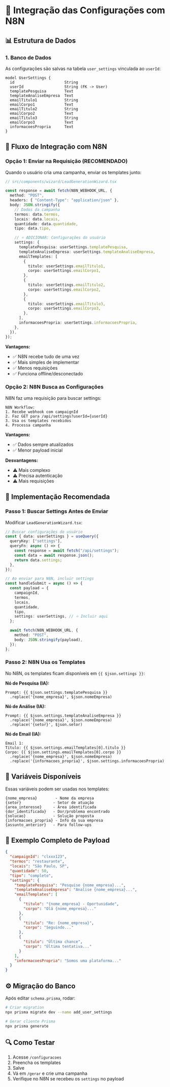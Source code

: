# 🔧 Integração das Configurações com N8N

## 📊 Estrutura de Dados

### 1. Banco de Dados
As configurações são salvas na tabela `user_settings` vinculada ao `userId`:

```prisma
model UserSettings {
  id                      String
  userId                  String (FK -> User)
  templatePesquisa        Text
  templateAnaliseEmpresa  Text
  emailTitulo1            String
  emailCorpo1             Text
  emailTitulo2            String
  emailCorpo2             Text
  emailTitulo3            String
  emailCorpo3             Text
  informacoesPropria      Text
}
```

## 🔄 Fluxo de Integração com N8N

### Opção 1: Enviar na Requisição (RECOMENDADO)
Quando o usuário cria uma campanha, enviar os templates junto:

```typescript
// src/components/wizard/LeadGenerationWizard.tsx

const response = await fetch(N8N_WEBHOOK_URL, {
  method: "POST",
  headers: { "Content-Type": "application/json" },
  body: JSON.stringify({
    // Dados da campanha
    termos: data.termos,
    locais: data.locais,
    quantidade: data.quantidade,
    tipo: data.tipo,

    // ⭐ ADICIONAR: Configurações do usuário
    settings: {
      templatePesquisa: userSettings.templatePesquisa,
      templateAnaliseEmpresa: userSettings.templateAnaliseEmpresa,
      emailTemplates: [
        {
          titulo: userSettings.emailTitulo1,
          corpo: userSettings.emailCorpo1,
        },
        {
          titulo: userSettings.emailTitulo2,
          corpo: userSettings.emailCorpo2,
        },
        {
          titulo: userSettings.emailTitulo3,
          corpo: userSettings.emailCorpo3,
        },
      ],
      informacoesPropria: userSettings.informacoesPropria,
    },
  }),
});
```

**Vantagens:**
- ✅ N8N recebe tudo de uma vez
- ✅ Mais simples de implementar
- ✅ Menos requisições
- ✅ Funciona offline/desconectado

### Opção 2: N8N Busca as Configurações
N8N faz uma requisição para buscar settings:

```
N8N Workflow:
1. Recebe webhook com campaignId
2. Faz GET para /api/settings?userId={userId}
3. Usa os templates recebidos
4. Processa campanha
```

**Vantagens:**
- ✅ Dados sempre atualizados
- ✅ Menor payload inicial

**Desvantagens:**
- ⚠️ Mais complexo
- ⚠️ Precisa autenticação
- ⚠️ Mais requisições

## 🎯 Implementação Recomendada

### Passo 1: Buscar Settings Antes de Enviar
Modificar `LeadGenerationWizard.tsx`:

```typescript
// Buscar configurações do usuário
const { data: userSettings } = useQuery({
  queryKey: ["settings"],
  queryFn: async () => {
    const response = await fetch("/api/settings");
    const data = await response.json();
    return data.settings;
  },
});

// Ao enviar para N8N, incluir settings
const handleSubmit = async () => {
  const payload = {
    campaignId,
    termos,
    locais,
    quantidade,
    tipo,
    settings: userSettings, // ⭐ Incluir aqui
  };

  await fetch(N8N_WEBHOOK_URL, {
    method: "POST",
    body: JSON.stringify(payload),
  });
};
```

### Passo 2: N8N Usa os Templates

No N8N, os templates ficam disponíveis em `{{ $json.settings }}`:

**Nó de Pesquisa (IA):**
```
Prompt: {{ $json.settings.templatePesquisa }}
  .replace('{nome_empresa}', $json.nomeEmpresa)
```

**Nó de Análise (IA):**
```
Prompt: {{ $json.settings.templateAnaliseEmpresa }}
  .replace('{nome_empresa}', $json.nomeEmpresa)
  .replace('{setor}', $json.setor)
```

**Nó de Email (IA):**
```
Email 1:
Título: {{ $json.settings.emailTemplates[0].titulo }}
Corpo: {{ $json.settings.emailTemplates[0].corpo }}
  .replace('{nome_empresa}', $json.nomeEmpresa)
  .replace('{informacoes_propria}', $json.settings.informacoesPropria)
```

## 🔐 Variáveis Disponíveis

Essas variáveis podem ser usadas nos templates:

```
{nome_empresa}        - Nome da empresa
{setor}              - Setor de atuação
{area_interesse}     - Área identificada
{dor_identificada}   - Dor/problema encontrado
{solucao}            - Solução proposta
{informacoes_propria} - Info da sua empresa
{assunto_anterior}   - Para follow-ups
```

## 📝 Exemplo Completo de Payload

```json
{
  "campaignId": "clxxx123",
  "termos": "restaurante",
  "locais": "São Paulo, SP",
  "quantidade": 50,
  "tipo": "completo",
  "settings": {
    "templatePesquisa": "Pesquise {nome_empresa}...",
    "templateAnaliseEmpresa": "Analise {nome_empresa}...",
    "emailTemplates": [
      {
        "titulo": "{nome_empresa} - Oportunidade",
        "corpo": "Olá {nome_empresa}..."
      },
      {
        "titulo": "Re: {nome_empresa}",
        "corpo": "Seguindo..."
      },
      {
        "titulo": "Última chance",
        "corpo": "Última tentativa..."
      }
    ],
    "informacoesPropria": "Somos uma plataforma..."
  }
}
```

## ⚙️ Migração do Banco

Após editar `schema.prisma`, rodar:

```bash
# Criar migration
npx prisma migrate dev --name add_user_settings

# Gerar cliente Prisma
npx prisma generate
```

## 🔍 Como Testar

1. Acesse `/configuracoes`
2. Preencha os templates
3. Salve
4. Vá em `/gerar` e crie uma campanha
5. Verifique no N8N se recebeu os `settings` no payload
